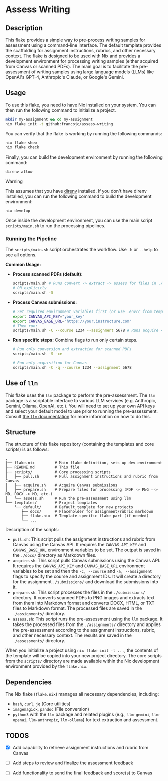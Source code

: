 # Assess Writing

## Description

This flake provides a simple way to pre-process writing samples for assessment using a command-line interface. The default template provides the scaffolding for assignment instructions, rubrics, and other necessary context. The flake is designed to be used with Nix and provides a development environment for processing writing samples (either acquired from Canvas or scanned PDFs). The main goal is to facilitate the pre-assessment of writing samples using large language models (LLMs) like OpenAI's GPT-4, Anthropic's Claude, or Google's Gemini. 

## Usage 

To use this flake, you need to have Nix installed on your system. You can then run the following command to initialize a project.

```sh
mkdir my-assignment && cd my-assignment
nix flake init -t github:francojc/assess-writing
```

You can verify that the flake is working by running the following commands: 

```sh
nix flake show
nix flake check
```

Finally, you can build the development environment by running the following command: 

```sh
direnv allow
```

> [!WARNING]
> This assumes that you have [direnv](https://direnv.net/) installed. If you don't have direnv installed, you can run the following command to build the development environment: 
>

```sh
nix develop
```

Once inside the development environment, you can use the main script `scripts/main.sh` to run the processing pipelines.

### Running the Pipeline

The `scripts/main.sh` script orchestrates the workflow. Use `-h` or `--help` to see all options.

**Common Usage:**

*   **Process scanned PDFs (default):**
    ```sh
    scripts/main.sh # Runs convert -> extract -> assess for files in ./submissions
    # OR explicitly
    scripts/main.sh -S
    ```

*   **Process Canvas submissions:**
    ```sh
    # Set required environment variables first (or use .envrc from template)
    export CANVAS_API_KEY="your_key"
    export CANVAS_BASE_URL="https://your.instructure.com"
    # Then run:
    scripts/main.sh -C --course 1234 --assignment 5678 # Runs acquire -> convert -> extract -> assess
    ```

*   **Run specific steps:** Combine flags to run only certain steps.
    ```sh
    # Run only conversion and extraction for scanned PDFs
    scripts/main.sh -S -ce

    # Run only acquisition for Canvas
    scripts/main.sh -C -q --course 1234 --assignment 5678
    ```

## Use of `llm` 

This flake uses the `llm` package to perform the pre-assessment. The `llm` package is a scriptable interface to various LLM services (e.g. Anthropic, Gemini, Ollama, OpenAI, etc.). You will need to set up your own API keys and select your default model to use prior to running the pre-assessment. Consult [the `llm` documentation](https://llm.datasette.io/) for more information on how to do this.

## Structure 

The structure of this flake repository (containing the templates and core scripts) is as follows:

```plaintext
.
├── flake.nix         # Main flake definition, sets up dev environment
├── README.md         # This file
├── scripts/          # Core processing scripts
│   ├── pull.sh       # Pull assignment instructions and rubric from Canvas
│   ├── acquire.sh    # Acquire Canvas submissions
│   ├── prepare.sh    # Prepare files for processing (PDF -> PNG --> MD, DOCX -> MD, etc.)
│   └── assess.sh     # Run the pre-assessment using llm
└── templates/        # Project templates
    └── default/      # Default template for new projects 
       ├── docs/      # Placeholder for assignment/rubric markdown
       ├── flake.nix  # Template-specific flake part (if needed)
       └── ...
```

Description of the scripts: 

- `pull.sh`: This script pulls the assignment instructions and rubric from Canvas using the Canvas API. It requires the `CANVAS_API_KEY` and `CANVAS_BASE_URL` environment variables to be set. The output is saved in the `./docs/` directory as Markdown files.
- `acquire.sh`: This script pulls Canvas submissions using the Canvas API. It requires the `CANVAS_API_KEY` and `CANVAS_BASE_URL` environment variables to be set and then the `-c, --course` and `-a, --assignment` flags to specify the course and assignment IDs. It will create a directory for the assignment `./submissions/` and download the submissions into it.
- `prepare.sh`: This script processes the files in the `./submissions/` directory. It converts scanned PDFs to PNG images and extracts text from them into Markdown format and converts DOCX, HTML, or TXT files to Markdown format. The processed files are saved in the `./assignments/` directory.
- `assess.sh`: This script runs the pre-assessment using the `llm` package. It takes the processed files from the `./assignments/` directory and applies the pre-assessment according to the assignment instructions, rubric, and other necessary context. The results are saved in the `./assessments/` directory.

When you initialize a project using `nix flake init -t ...`, the contents of the template will be copied into your new project directory. The core scripts from the `scripts/` directory are made available within the Nix development environment provided by the `flake.nix`.

## Dependencies

The Nix flake (`flake.nix`) manages all necessary dependencies, including:
- `bash`, `curl`, `jq` (Core utilities)
- `imagemagick`, `pandoc` (File conversion)
- `python3` with the `llm` package and related plugins (e.g., `llm-gemini`, `llm-openai`, `llm-anthropic`, `llm-ollama`) for text extraction and assessment.

## TODOS

- [x] Add capability to retrieve assignment instructions and rubric from Canvas
- [ ] Add steps to review and finalize the assessment feedback
- [ ] Add functionality to send the final feedback and score(s) to Canvas

